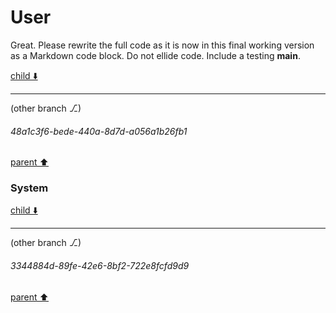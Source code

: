 # User

Great. Please rewrite the full code as it is now in this final working version as a Markdown code block. Do not ellide code. Include a testing __main__.

[child ⬇️](#48a1c3f6-bede-440a-8d7d-a056a1b26fb1)

---

(other branch ⎇)
###### 48a1c3f6-bede-440a-8d7d-a056a1b26fb1
[parent ⬆️](#aaa2e827-0923-4bc9-b81d-bf597c3026bf)
### System

[child ⬇️](#3344884d-89fe-42e6-8bf2-722e8fcfd9d9)

---

(other branch ⎇)
###### 3344884d-89fe-42e6-8bf2-722e8fcfd9d9
[parent ⬆️](#48a1c3f6-bede-440a-8d7d-a056a1b26fb1)
